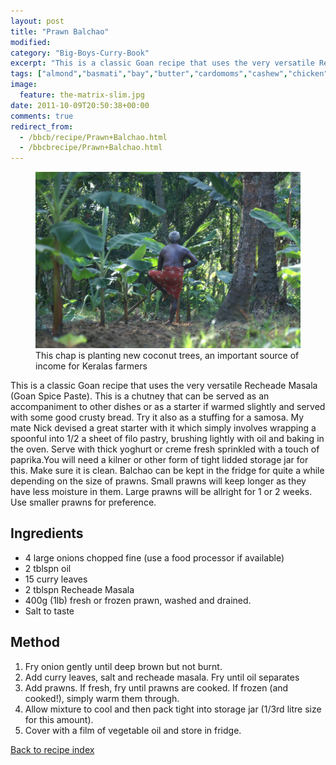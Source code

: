 ```yaml
---
layout: post
title: "Prawn Balchao"
modified:
category: "Big-Boys-Curry-Book"
excerpt: "This is a classic Goan recipe that uses the very versatile Recheade Masala (Goan Spice"
tags: ["almond","basmati","bay","butter","cardomoms","cashew","chicken","cinnamon","cloves","cumin","ghee","lamb","mace","nuts","pepper","rice","saffron","turmeric"]
image:
  feature: the-matrix-slim.jpg
date: 2011-10-09T20:50:38+00:00
comments: true
redirect_from: 
  - /bbcb/recipe/Prawn+Balchao.html
  - /bbcbrecipe/Prawn+Balchao.html
---
```


<figure>
	<a href="/images/bbcb/pict2267.jpg" alt="Kerala, India" title="Kerala, India &#169; Ashley Kitson 12/09/2011"><img src="/images/bbcb/pict2267.jpg"/></a>
	<figcaption>This chap is planting new coconut trees, an important source of income for Keralas farmers</figcaption>
</figure>

This is a classic Goan recipe that uses the very versatile Recheade Masala (Goan Spice Paste). This is a chutney that can be served as an accompaniment to other dishes or as a starter if warmed slightly and served with some good crusty bread. Try it also as a stuffing for a samosa. My mate Nick devised a great starter with it which simply involves wrapping a spoonful into 1/2 a sheet of filo pastry, brushing lightly with oil and baking in the oven. Serve with thick yoghurt or creme fresh sprinkled with a touch of paprika.You will need a kilner or other form of tight lidded storage jar for this. Make sure it is clean. Balchao can be kept in the fridge for quite a while depending on the size of prawns. Small prawns will keep longer as they have less moisture in them. Large prawns will be allright for 1 or 2 weeks. Use smaller prawns for preference.
        
## Ingredients
        
<ul><li>4 large onions chopped fine (use a food processor if available)</li><li>2 tblspn oil</li><li>15 curry leaves</li><li>2 tblspn Recheade Masala</li><li>400g (1lb) fresh or frozen prawn, washed and drained.</li><li>Salt to taste</li></ul>
        
## Method

<ol><li>Fry onion gently until deep brown but not burnt.</li><li>Add curry leaves, salt and recheade masala. Fry until oil separates</li><li>Add prawns. If fresh, fry until prawns are cooked. If frozen (and cooked!), simply warm them through.</li><li>Allow mixture to cool and then pack tight into storage jar (1/3rd litre size for this amount).</li><li>Cover with a film of vegetable oil and store in fridge.</li></ol>   

<a href="/bbcb">Back to recipe index</a>      